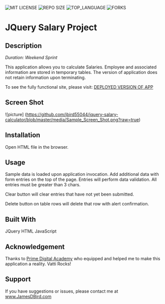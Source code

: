 ![MIT LICENSE](https://img.shields.io/github/license/jbird55044/jquery-salary-calculator.svg?style=flat-square)
![REPO SIZE](https://img.shields.io/github/repo-size/jbird55044/jquery-salary-calculator.svg?style=flat-square)
![TOP_LANGUAGE](https://img.shields.io/github/languages/top/jbird55044/jquery-salary-calculator.svg?style=flat-square)
![FORKS](https://img.shields.io/github/forks/jbird55044/jquery-salary-calculator.svg?style=social)

# JQuery Salary Project

## Description

_Duration: Weekend Sprint_

This application allows you to calculate Salaries.  Employee and associated information are stored in temporary tables.  The version of application does not retain information upon terminating. 

To see the fully functional site, please visit: [DEPLOYED VERSION OF APP](www.JamesDBird.me)

## Screen Shot

![picture] (https://github.com/jbird55044/jquery-salary-calculator/blob/master/media/Sample_Screen_Shot.png?raw=true)



## Installation

Open HTML file in the browser.

## Usage
Sample data is loaded upon application invocation.   Add additional data with form entries on the top of the page.   Entries will perform data validation.  All entries must be greater than 3 chars.

Clear button will clear entries that have not yet been submitted.

Delete button on table rows will delete that row with alert confirmation.


## Built With

JQuery
HTML
JavaScript


## Acknowledgement
Thanks to [Prime Digital Academy](www.primeacademy.io) who equipped and helped me to make this application a reality.  Vatti Rocks!

## Support
If you have suggestions or issues, please contact me at www.JamesDBird.com
